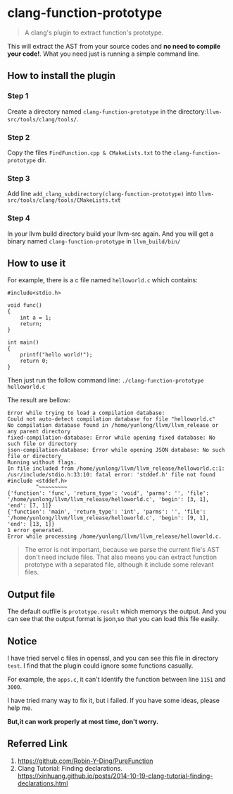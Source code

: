 # clang-function-prototype
>A clang's plugin to extract function's prototype.

This will extract the AST from your source codes and **no need to compile your code!**. 
What you need just is running a simple command line.

## How to install the plugin
### Step 1
Create a directory named `clang-function-prototype` in the directory:`llvm-src/tools/clang/tools/`.

### Step 2
Copy the files `FindFunction.cpp & CMakeLists.txt` to the `clang-function-prototype` dir.

### Step 3
Add line `add_clang_subdirectory(clang-function-prototype)` into `llvm-src/tools/clang/tools/CMakeLists.txt`

### Step 4
In your llvm build directory build your llvm-src again.
And you will get a binary named `clang-function-prototype` in `llvm_build/bin/`

## How to use it
For example, there is a c file named `helloworld.c` which contains:
```
#include<stdio.h>

void func()
{
	int a = 1;
	return;
}

int main()
{
	printf("hello world!");
	return 0;
}
```

Then just run the follow command line:
`./clang-function-prototype helloworld.c`

The result are bellow:
```
Error while trying to load a compilation database:
Could not auto-detect compilation database for file "helloworld.c"
No compilation database found in /home/yunlong/llvm/llvm_release or any parent directory
fixed-compilation-database: Error while opening fixed database: No such file or directory
json-compilation-database: Error while opening JSON database: No such file or directory
Running without flags.
In file included from /home/yunlong/llvm/llvm_release/helloworld.c:1:
/usr/include/stdio.h:33:10: fatal error: 'stddef.h' file not found
#include <stddef.h>
         ^~~~~~~~~~
{'function': 'func', 'return_type': 'void', 'parms': '', 'file': '/home/yunlong/llvm/llvm_release/helloworld.c', 'begin': [3, 1], 'end': [7, 1]}
{'function': 'main', 'return_type': 'int', 'parms': '', 'file': '/home/yunlong/llvm/llvm_release/helloworld.c', 'begin': [9, 1], 'end': [13, 1]}
1 error generated.
Error while processing /home/yunlong/llvm/llvm_release/helloworld.c.
```
>The error is not important, because we parse the current file's AST don't need include files. That also means you can extract function prototype with a separated file, although it include some relevant files.

## Output file
The default outfile is `prototype.result` which memorys the output.
And you can see that the output format is json,so that you can load this file easily.

## Notice
I have tried servel c files in openssl, and you can see this file in directory `test`. I find that the plugin could ignore some functions casually.

For example, the `apps.c`, it can't identify the function between line `1151` and `3000`. 

I have tried many way to fix it, but i failed. If you have some ideas, please help me.

**But,it can work properly at most time, don't worry.**

## Referred Link
1. https://github.com/Robin-Y-Ding/PureFunction
2. Clang Tutorial: Finding declarations. https://xinhuang.github.io/posts/2014-10-19-clang-tutorial-finding-declarations.html
